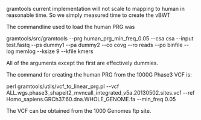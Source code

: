 
gramtools current implementation will not scale to mapping to human in reasonable time.
So we simply measured time to create the vBWT

The commandline used to load the human PRG was

gramtools/src/gramtools 
--prg  human_prg_min_freq_0.05 
--csa csa --input test.fastq 
--ps dummy1 --pa dummy2 --co covg --ro reads --po binfile --log memlog 
--ksize 9 --kfile kmers

All of the arguments except the first are effectively dummies.


The command for creating the human PRG from the 1000G Phase3 VCF is:

perl gramtools/utils/vcf_to_linear_prg.pl 
--vcf  ALL.wgs.phase3_shapeit2_mvncall_integrated_v5a.20130502.sites.vcf 
--ref  Homo_sapiens.GRCh37.60.dna.WHOLE_GENOME.fa --min_freq 0.05

The VCF can be obtained from the 1000 Genomes ftp site.
